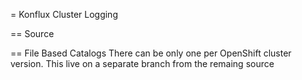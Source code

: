 = Konflux Cluster Logging

== Source

== File Based Catalogs
There can be only one per OpenShift cluster version.  This live on a separate branch from the remaing source


